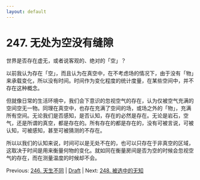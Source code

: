 ```yaml
---
layout: default
---
```

# 247. 无处为空没有缝隙

世界是否存在虚无，或者说客观的、绝对的「空」？

以前我认为存在「空」，而且认为在真空中，在不考虑场的情况下，由于没有「物」来承载变化，所以没有时间。时间作为变化程度的统计度量，在某些空间中，并不存在这种概念。

但就像日常的生活环境中，我们会下意识的忽视空气的存在，认为仅被空气充满的空间空无一物。同理在真空中，也存在充满了空间的场，或场之外的「物」，充满所有空间。无论我们是否感知，是否认知，存在的必然是存在。无论是岩石，空气，还是所谓的真空，都是存在的。所有存在的都是存在的，没有可被言说，可被认知，可被感知，甚至可被猜测的不存在。

所以以我们的认知来说，时间可以是无处不在的，也可以只存在于非真空的区域，这取决于时间是用来衡量何物的变化。就如同在衡量房间是否为空的时候会忽视空气的存在，而在测量温度的时候却不会。

Previous: [246. 天生不同](246.md) | [Draft](../Draft.md) | Next: [248. 被选中的无知](248.md)